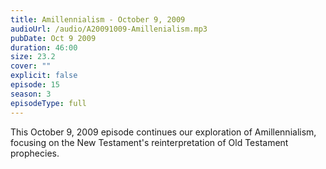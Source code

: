 ```yaml
---
title: Amillennialism - October 9, 2009
audioUrl: /audio/A20091009-Amillenialism.mp3
pubDate: Oct 9 2009
duration: 46:00
size: 23.2
cover: ""
explicit: false
episode: 15
season: 3
episodeType: full
---
```

This October 9, 2009 episode continues our exploration of Amillennialism, focusing on the New Testament's reinterpretation of Old Testament prophecies.
